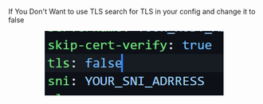 
<p1 align="center"/>If You Don't Want to use TLS search for TLS in your config and change it to false</p1>
<p align="center">
  <picture>
      <source media="(prefers-color-scheme: dark)" srcset="https://raw.githubusercontent.com/mahanmi/iran-clash-example/main/.github/images/tls-false.png">
      <img width="359" height="130" src="https://raw.githubusercontent.com/mahanmi/iran-clash-example/main/.github/images/tls-false.png">
    </picture>
  </a>
</p>
